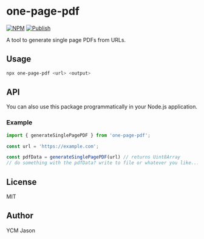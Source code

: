 # one-page-pdf


[![NPM](https://img.shields.io/npm/v/one-page-pdf)](https://www.npmjs.com/package/one-page-pdf)
[![Publish](https://github.com/ycmjason/one-page-pdf/actions/workflows/publish.yml/badge.svg)](https://github.com/ycmjason/one-page-pdf/actions/workflows/publish.yml)

A tool to generate single page PDFs from URLs.

## Usage

```sh
npx one-page-pdf <url> <output>
```

## API

You can also use this package programmatically in your Node.js application.

### Example

```javascript
import { generateSinglePagePDF } from 'one-page-pdf';

const url = 'https://example.com';

const pdfData = generateSinglePagePDF(url) // returns Uint8Array
// do something with the pdfData? write to file or whatever you like...
```

## License

MIT

## Author

YCM Jason
